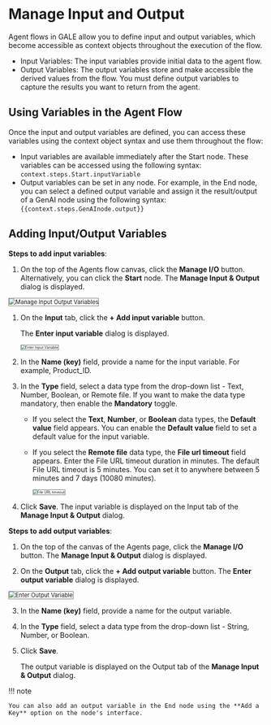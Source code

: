 # Manage Input and Output

Agent flows in GALE allow you to define input and output variables, which become accessible as context objects throughout the execution of the flow.

* Input Variables: The input variables provide initial data to the agent flow. 
* Output Variables: The output variables store and make accessible the derived values from the flow. You must define output variables to capture the results you want to return from the agent.

## Using Variables in the Agent Flow

Once the input and output variables are defined, you can access these variables using the context object syntax and use them throughout the flow:

* Input variables are available immediately after the Start node. These variables can be accessed using the following syntax: `context.steps.Start.inputVariable`
* Output variables can be set in any node. For example, in the End node, you can select a defined output variable and assign it the result/output of a GenAI node using the following syntax: `{{context.steps.GenAInode.output}}`

## Adding Input/Output Variables 

**Steps to add input variables**:

1. On the top of the Agents flow canvas, click the **Manage I/O** button. 
Alternatively, you can click the **Start** node. The **Manage Input & Output** dialog is displayed.  
<img src="../images/manage-input-output-variables.png" alt="Manage Input Output Variables" title="Manage Input Output Variables" style="border: 1px solid gray; zoom:80%;">

1. On the **Input** tab, click the **+ Add input variable** button.

    The **Enter input variable** dialog is displayed.

    <img src="../images/enter-input-variable.png" alt="Enter Input Variable" title="Enter Input Variable" style="border: 1px solid gray; zoom:50%;">

1. In the **Name (key)** field, provide a name for the input variable. For example, Product_ID.
2. In the **Type** field, select a data type from the drop-down list - Text, Number, Boolean, or Remote file.
If you want to make the data type mandatory, then enable the **Mandatory** toggle.

    *  If you select the **Text**, **Number**, or **Boolean** data types, the **Default value** field appears. You can enable the **Default value** field to set a default value for the input variable.
    
    *  If you select the **Remote file** data type, the **File url timeout** field appears. Enter the File URL timeout duration in minutes. The default File URL timeout is 5 minutes. You can set it to anywhere between 5 minutes and 7 days (10080 minutes).
                          
         <img src="../images/url-timeout.png" alt="File URL timeout" title="File URL timeout" style="border: 1px solid gray; zoom:50%;">
 
3. Click **Save**. The input variable is displayed on the Input tab of the **Manage Input & Output** dialog.


**Steps to add output variables**:

1. On the top of the canvas of the Agents page, click the **Manage I/O** button. The **Manage Input & Output** dialog is displayed.

2. On the **Output** tab, click the **+ Add output variable** button. The **Enter output variable** dialog is displayed.
<img src="../images/enter-output-variable.png" alt="Enter Output Variable" title="Enter Output Variable" style="border: 1px solid gray; zoom:80%;">

3. In the **Name (key)** field, provide a name for the output variable.

4. In the **Type** field, select a data type from the drop-down list - String, Number, or Boolean.

5. Click **Save**.

    The output variable is displayed on the Output tab of the **Manage Input & Output** dialog. 

!!! note

    You can also add an output variable in the End node using the **Add a Key** option on the node's interface.

